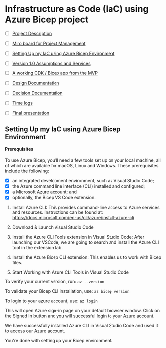 # Infrastructure as Code (IaC) using Azure Bicep project

- [ ] [Project Description](https://github.com/techgrounds/techgrounds-anj-dtmr/blob/main/000_cloud_project/proj_description_requirements.md)

- [ ] [Miro board for Project Management](https://miro.com/app/board/uXjVMTGcfGo=/?share_link_id=227067548492)

- [ ] [Setting Up my IaC using Azure Bicep Environment]()

- [ ] [Version 1.0 Assumptions and Services](https://github.com/techgrounds/techgrounds-anj-dtmr/blob/main/000_cloud_project/v1.0_assumptions_services.md)

- [ ] [A working CDK / Bicep app from the MVP]()

- [ ] [Design Documentation](https://github.com/techgrounds/techgrounds-anj-dtmr/tree/main/000_cloud_project/ontwerp_documentatie)

- [ ] [Decision Documentation](https://github.com/techgrounds/techgrounds-anj-dtmr/blob/main/000_cloud_project/beslissing_doc.md)

- [ ] [Time logs](https://github.com/techgrounds/techgrounds-anj-dtmr/tree/main/000_cloud_project/tijd_logs)

- [ ] [Final presentation]()

## Setting Up my IaC using Azure Bicep Environment

#### Prerequisites

To use Azure Bicep, you'll need a few tools set up on your local machine, all of which are available for macOS, Linux and Windows. These prerequisites include the following:

- [x] an integrated development environment, such as Visual Studio Code;
- [x] the Azure command line interface (CLI) installed and configured;
- [x] a Microsoft Azure account; and
- [x] optionally, the Bicep VS Code extension.

1. Install Azure CLI: This provides command-line access to Azure services and resources. Instructions can be found at: https://docs.microsoft.com/en-us/cli/azure/install-azure-cli

2. Download & Launch Visual Studio Code

3. Install the Azure CLI Tools extension in Visual Studio Code: After launching our VSCode, we are going to search and install the Azure CLI tool in the extension tab.

4. Install the Azure Bicep CLI extension: This enables us to work with Bicep files.

5. Start Working with Azure CLI Tools in Visual Studio Code

To verify your current version, run:
`az --version`

To validate your Bicep CLI installation, use:
`az bicep version`

To login to your azure account, use:
`az login`

This will open Azure sign-in page on your default browser window. Click on the Signed In button and you will successful login to your Azure account.

We have successfully installed Azure CLI in Visual Studio Code and used it to access our Azure account.

You're done with setting up your Bicep environment.
